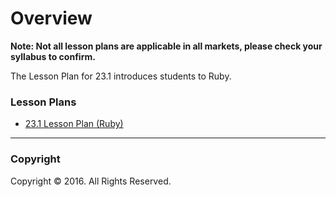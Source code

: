 # Overview

**Note: Not all lesson plans are applicable in all markets, please check your syllabus to confirm.**

The Lesson Plan for 23.1 introduces students to Ruby.

### Lesson Plans

* [23.1 Lesson Plan (Ruby)](23.1-LessonPlan.md)

- - -

### Copyright

Copyright © 2016. All Rights Reserved.
